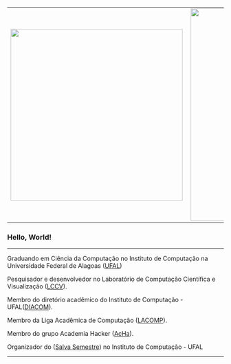 <center>
  <table>
    <tr>
        <td><img width="400px" align="left" src="https://github-readme-stats.vercel.app/api/top-langs/?username=everttonbs&hide=html&layout=compact&theme=maroongold" /></td>
        <td><img width="495px" align="left" src="https://github-readme-stats.vercel.app/api?username=everttonbs&theme=maroongold&show_icons=true" /></td>      
    </tr>   
  </table>
</center> 

### Hello, World!

---
Graduando em Ciência da Computação no Instituto de Computação na Universidade Federal de Alagoas ([UFAL](https://ufal.br/))

Pesquisador e desenvolvedor no Laboratório de Computação Científica e Visualização ([LCCV](https://lccv.ufal.br/)). 

Membro do diretório acadêmico do Instituto de Computação - UFAL([DIACOM](https://www.instagram.com/diacomufa)).

Membro da Liga Acadêmica de Computação ([LACOMP](https://www.instagram.com/lacomp.ufal/)).

Membro do grupo Academia Hacker ([AcHa](https://www.instagram.com/acha.ufal/)).

Organizador do ([Salva Semestre](https://www.instagram.com/salvasemestreic/)) no Instituto de Computação - UFAL

---

<!--
**everttonbs/everttonbs** is a ✨ _special_ ✨ repository because its `README.md` (this file) appears on your GitHub profile.

Here are some ideas to get you started:

- 🔭 I’m currently working on ...
- 🌱 I’m currently learning ...
- 👯 I’m looking to collaborate on ...
- 🤔 I’m looking for help with ...
- 💬 Ask me about ...
- 📫 How to reach me: ...
- 😄 Pronouns: ...
- ⚡ Fun fact: ...
-->
